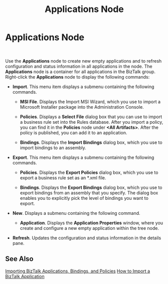 ﻿---
title: Applications Node
TOCTitle: Applications Node
ms:assetid: f8a9f5d3-7745-45a6-af04-caa07e7ba157
ms:mtpsurl: https://msdn.microsoft.com/en-us/library/Aa562019(v=BTS.80)
ms:contentKeyID: 51533522
ms.date: 08/30/2017
mtps_version: v=BTS.80
f1_keywords:
- bts10.admin.node.applications
---

# Applications Node

 

Use the **Applications** node to create new empty applications and to refresh configuration and status information in all applications in the node. The **Applications** node is a container for all applications in the BizTalk group. Right-click the **Applications** node to display the following commands:

  - **Import**. This menu item displays a submenu containing the following commands.
    
      - **MSI File**. Displays the Import MSI Wizard, which you use to import a Microsoft Installer package into the Administration Console.
    
      - **Policies**. Displays a **Select File** dialog box that you can use to import a business rule set into the Rules database. After you import a policy, you can find it in the **Policies** node under **\<All Artifacts\>**. After the policy is published, you can add it to an application.
    
      - **Bindings**. Displays the **Import Bindings** dialog box, which you use to import bindings to an assembly.

  - **Export**. This menu item displays a submenu containing the following commands.
    
      - **Policies**. Displays the **Export Policies** dialog box, which you use to export a business rule set as an \*.xml file.
    
      - **Bindings**. Displays the **Export Bindings** dialog box, which you use to export bindings from an assembly that you specify. The dialog box enables you to explicitly pick the level of bindings you want to export.

  - **New**. Displays a submenu containing the following command.
    
      - **Application**. Displays the **Application Properties** window, where you create and configure a new empty application within the tree node.

  - **Refresh**. Updates the configuration and status information in the details pane.

## See Also

[Importing BizTalk Applications, Bindings, and Policies](https://msdn.microsoft.com/library/aa560565\(v=bts.80\))  
[How to Import a BizTalk Application](https://msdn.microsoft.com/library/aa560132\(v=bts.80\))

